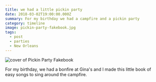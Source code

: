 ```yaml
---
title: we had a little pickin party
date: 2018-03-02T19:00:00.000Z
summary: For my birthday we had a campfire and a pickin party
category: timeline
image: pickin-party-fakebook.jpg
tags:
  - post
  - parties
  - New Orleans
---
```


![cover of Pickin Party Fakebook](/static/img/timeline/pickin-party-fakebook.jpg)

For my birthday, we had a bonfire at Gina's and I made this little book of easy songs to sing around the campfire. 